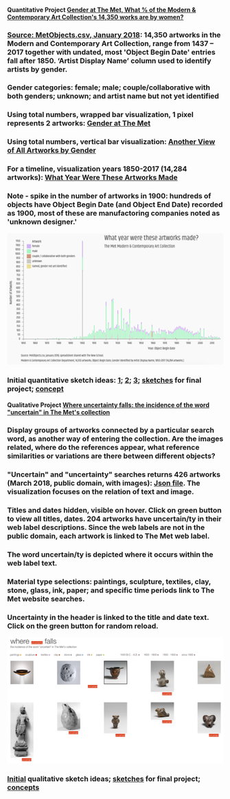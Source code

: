 #### Quantitative Project [Gender at The Met, What % of the Modern & Contemporary Art Collection's 14,350 works are by women?](https://churc.github.io/MajorStudio1/MetProjects/gender) 
   
   
### [Source: MetObjects.csv, January 2018](https://github.com/churc/MajorStudio1/tree/master/MetProjects/gender/assets): 14,350 artworks in the Modern and Contemporary Art Collection, range from 1437 – 2017 together with undated, most 'Object Begin Date' entries fall after 1850. ‘Artist Display Name’ column used to identify artists by gender. 
### Gender categories: female; male; couple/collaborative with both genders; unknown; and artist name but not yet identified 

### Using total numbers, wrapped bar visualization, 1 pixel represents 2 artworks: [Gender at The Met](https://churc.github.io/MajorStudio1/MetProjects/gender)
### Using total numbers, vertical bar visualization: [Another View of All Artworks by Gender](https://churc.github.io/MajorStudio1/MetProjects/gender#c2)
### For a timeline, visualization years 1850-2017 (14,284 artworks):  [What Year Were These Artworks Made](https://churc.github.io/MajorStudio1/MetProjects/gender/#c3) 

### Note - spike in the number of artworks in 1900: hundreds of objects have Object Begin Date (and Object End Date) recorded as 1900, most of these are manufactoring companies noted as 'unknown designer.'













![by Year](MetProjects/gender/assets/image_timeline.png)










### Initial quantitative sketch ideas: [1](https://github.com/churc/MajorStudio1/blob/master/MetProjects/project1_gender.jpg); [2](https://github.com/churc/MajorStudio1/blob/master/MetProjects/project2_uncertainty.jpg); [3](https://github.com/churc/MajorStudio1/blob/master/MetProjects/project3_donations.jpg); [sketches](https://github.com/churc/MajorStudio1/blob/master/MetProjects/MetProjects_churchouse.pdf) for final project; [concept](https://github.com/churc/MajorStudio1/blob/master/MetProjects/MetProject_process_description.pdf)





#### Qualitative Project [Where uncertainty falls: the incidence of the word "uncertain" in The Met's collection](https://churc.github.io/MajorStudio1/MetProjectsQual/uncertainty)

### Display groups of artworks connected by a particular search word, as another way of entering the collection. Are the images related, where do the references appear, what reference similarities or variations are there between different objects?  

### "Uncertain" and "uncertainty" searches returns 426 artworks (March 2018, public domain, with images): [Json file](https://github.com/churc/MajorStudio1/tree/master/MetProjectsQual/uncertainty/assets). The visualization focuses on the relation of text and image. 
### Titles and dates hidden, visible on hover. Click on green button to view all titles, dates. 204 artworks have uncertain/ty in their web label descriptions. Since the web labels are not in the public domain, each artwork is linked to The Met web label. 
### The word uncertain/ty is depicted where it occurs within the web label text.
### Material type selections: paintings, sculpture, textiles, clay, stone, glass, ink, paper; and specific time periods link to The Met website searches.
### Uncertainty in the header is linked to the title and date text. Click on the green button for random reload.





![where uncertainty falls](MetProjectsQual/uncertainty/assets/qual_uncertain.png)



### [Initial](https://github.com/churc/MajorStudio1/blob/master/MetProjectsQual/MetQual_churchouse.pdf) qualitative sketch ideas; [sketches](https://github.com/churc/MajorStudio1/blob/master/MetProjectsQual/MetQual_uncertainty_churchouse.pdf) for final project; [concepts](https://github.com/churc/MajorStudio1/blob/master/MetProjectsQual/MetQualConcepts2_clarechurchouse.pdf)
